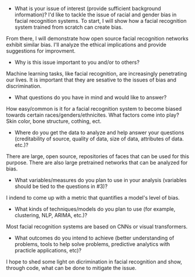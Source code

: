 - What is your issue of interest (provide sufficient background information)?
I'd like to tackle the issue of racial and gender bias in facial recognition systems. To start, I will show how a facial recognition system trained from scratch can create bias.

From there, I will demonstrate how open source facial recognition networks exhibit similar bias. I'll analyze the ethical implications and provide suggestions for improvment. 

- Why is this issue important to you and/or to others?

Machine learning tasks, like facial recognition, are increasingly penetrating our lives. It is important that they are sesative to the issues of bias and discrimination.

- What questions do you have in mind and would like to answer?

How easy/common is it for a facial recognition system to become biased towards certain races/genders/ethnicites. What factors come into play? Skin color, bone structure, cothing, ect.

- Where do you get the data to analyze and help answer your questions (creditability of source, quality of data, size of data, attributes of data. etc.)?

There are large, open source, repositories of faces that can be used for this purpose. There are also large pretrained networks that can be analyzed for bias. 


- What variables/measures do you plan to use in your analysis (variables should be tied to the questions in #3)?

I indend to come up with a metric that quantifies a model's level of bias. 

- What kinds of techniques/models do you plan to use (for example, clustering, NLP, ARIMA, etc.)?

Most facial recognition systems are based on CNNs or visual transformers.

- What outcomes do you intend to achieve (better understanding of problems, tools to help solve problems, predictive analytics with practicle applications, etc)?

I hope to shed some light on dicrimination in facial recognition and show, through code, what can be done to mitigate the issue. 
